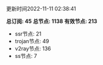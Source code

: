 更新时间2022-11-11 02:38:41

**总订阅: 45**
**总节点: 1138**
**有效节点: 213**
- ssr节点: 21
- trojan节点: 49
- v2ray节点: 136
- ss节点: 7
